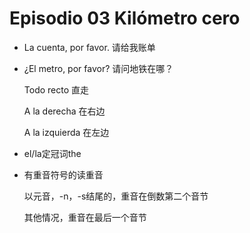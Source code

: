 # Episodio 03 Kilómetro cero

- La cuenta, por favor. 请给我账单

- ¿El metro, por favor? 请问地铁在哪？

  Todo recto 直走

  A la derecha 在右边

  A la izquierda 在左边

- el/la定冠词the

- 有重音符号的读重音

  以元音，-n，-s结尾的，重音在倒数第二个音节

  其他情况，重音在最后一个音节
